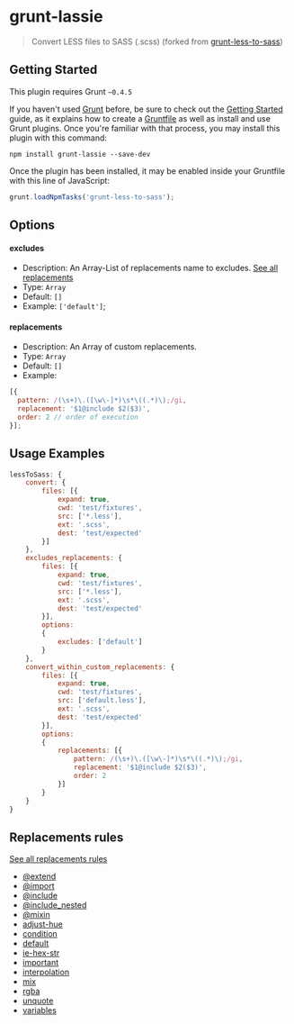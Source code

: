 # grunt-lassie

> Convert LESS files to SASS (.scss) (forked from [grunt-less-to-sass](https://github.com/TheRealJon/grunt-lassie))

## Getting Started

This plugin requires Grunt `~0.4.5`

If you haven't used [Grunt](http://gruntjs.com/) before, be sure to check out the [Getting Started](http://gruntjs.com/getting-started) guide, as it explains how to create a [Gruntfile](http://gruntjs.com/sample-gruntfile) as well as install and use Grunt plugins. Once you're familiar with that process, you may install this plugin with this command:

```shell
npm install grunt-lassie --save-dev
```

Once the plugin has been installed, it may be enabled inside your Gruntfile with this line of JavaScript:

```js
grunt.loadNpmTasks('grunt-less-to-sass');
```

## Options

#### excludes

- Description: An Array-List of replacements name to excludes. [See all replacements](#replacements-rules)
- Type: `Array`
- Default: `[]`
- Example: `['default']`;

#### replacements

- Description: An Array of custom replacements.
- Type: `Array`
- Default: `[]`
- Example:
```javascript
[{
  pattern: /(\s+)\.([\w\-]*)\s*\((.*)\);/gi,
  replacement: '$1@include $2($3)',
  order: 2 // order of execution
}];
```

## Usage Examples

```js
lessToSass: {
    convert: {
        files: [{
            expand: true,
            cwd: 'test/fixtures',
            src: ['*.less'],
            ext: '.scss',
            dest: 'test/expected'
        }]
    },
    excludes_replacements: {
        files: [{
            expand: true,
            cwd: 'test/fixtures',
            src: ['*.less'],
            ext: '.scss',
            dest: 'test/expected'
        }],
        options:
        {
            excludes: ['default']
        }
    },
    convert_within_custom_replacements: {
        files: [{
            expand: true,
            cwd: 'test/fixtures',
            src: ['default.less'],
            ext: '.scss',
            dest: 'test/expected'
        }],
        options:
        {
            replacements: [{
                pattern: /(\s+)\.([\w\-]*)\s*\((.*)\);/gi,
                replacement: '$1@include $2($3)',
                order: 2
            }]
        }
    }
}
```

## Replacements rules

[See all replacements rules](https://github.com/duvillierA/grunt-less-to-sass/tree/master/tasks/lib/replacements)

- [@extend](https://github.com/TheRealJon/grunt-lassie/tree/master/tasks/lib/replacements/@extend.js)
- [@import](https://github.com/TheRealJon/grunt-lassie/tree/master/tasks/lib/replacements/@import.js)
- [@include](https://github.com/TheRealJon/grunt-lassie/tree/master/tasks/lib/replacements/@include.js)
- [@include_nested](https://github.com/TheRealJon/grunt-lassie/tree/master/tasks/lib/replacements/@include_nested.js)
- [@mixin](https://github.com/TheRealJon/grunt-lassie/tree/master/tasks/lib/replacements/@mixin.js)
- [adjust-hue](https://github.com/TheRealJon/grunt-lassie/tree/master/tasks/lib/replacements/adjust-hue.js)
- [condition](https://github.com/TheRealJon/grunt-lassie/tree/master/tasks/lib/replacements/condition.js)
- [default](https://github.com/TheRealJon/grunt-lassie/tree/master/tasks/lib/replacements/default.js)
- [ie-hex-str](https://github.com/TheRealJon/grunt-lassie/tree/master/tasks/lib/replacements/ie-hex-str.js)
- [important](https://github.com/TheRealJon/grunt-lassie/tree/master/tasks/lib/replacements/important.js)
- [interpolation](https://github.com/TheRealJon/grunt-lassie/tree/master/tasks/lib/replacements/interpolation.js)
- [mix](https://github.com/TheRealJon/grunt-lassie/tree/master/tasks/lib/replacements/mix.js)
- [rgba](https://github.com/TheRealJon/grunt-lassie/tree/master/tasks/lib/replacements/rgba.js)
- [unquote](https://github.com/TheRealJon/grunt-lassie/tree/master/tasks/lib/replacements/unquote.js)
- [variables](https://github.com/TheRealJon/grunt-lassie/tree/master/tasks/lib/replacements/variables.js)
